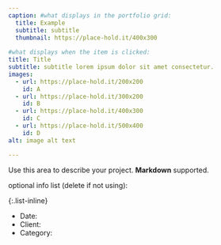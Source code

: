 ```yaml
---
caption: #what displays in the portfolio grid:
  title: Example
  subtitle: subtitle
  thumbnail: https://place-hold.it/400x300
  
#what displays when the item is clicked:
title: Title
subtitle: subtitle lorem ipsum dolor sit amet consectetur.
images:
  - url: https://place-hold.it/200x200
    id: A
  - url: https://place-hold.it/300x200
    id: B
  - url: https://place-hold.it/400x300
    id: C
  - url: https://place-hold.it/500x400
    id: D
alt: image alt text

---
```

Use this area to describe your project. **Markdown** supported.

optional info list (delete if not using):

{:.list-inline} 
- Date: 
- Client: 
- Category: 

